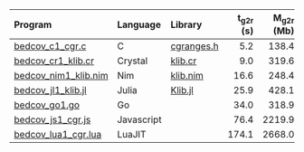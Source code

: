 |Program | Language | Library | t<sub>g2r</sub> (s) | M<sub>g2r</sub> (Mb) | t<sub>r2g</sub> (s) | M<sub>r2g</sub> (Mb) |
|:-------|:---------|:--------|--------------------:|---------------------:|--------------------:|---------------------:|
|[bedcov\_c1\_cgr.c](bedcov_c1_cgr.c)          |C         |[cgranges.h](../lib/cgranges.h)|  5.2|  138.4 | 10.7|  19.1 |
|[bedcov\_cr1\_klib.cr](bedcov_cr1_klib.cr)    |Crystal   |[klib.cr](../lib/klib.cr)      |  9.0|  319.6 | 17.4|  40.7 |
|[bedcov\_nim1\_klib.nim](bedcov_nim1_klib.nim)|Nim       |[klib.nim](../lib/klib.nim)    | 16.6|  248.4 | 26.0|  34.1 |
|[bedcov\_jl1\_klib.jl](bedcov_jl1_klib.jl)    |Julia     |[Klib.jl](../lib/Klib.jl)      | 25.9|  428.1 | 63.0| 257.0 |
|[bedcov\_go1.go](bedcov_go1.go)               |Go        |                               | 34.0|  318.9 | 21.8|  47.3 |
|[bedcov\_js1\_cgr.js](bedcov_js1_cgr.jl)      |Javascript|                               | 76.4| 2219.9 | 80.0| 316.8 |
|[bedcov\_lua1\_cgr.lua](bedcov_lua1_cgr.lua)  |LuaJIT    |                               |174.1| 2668.0 |217.6| 364.6 |
